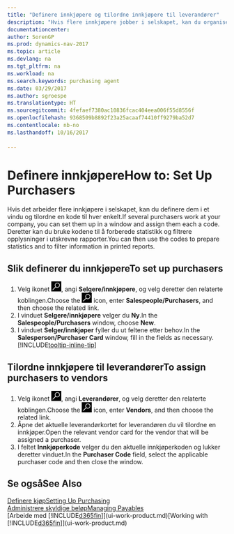 ```yaml
---
title: "Definere innkjøpere og tilordne innkjøpere til leverandører"
description: "Hvis flere innkjøpere jobber i selskapet, kan du organisere dem for statistisk analyse."
documentationcenter: 
author: SorenGP
ms.prod: dynamics-nav-2017
ms.topic: article
ms.devlang: na
ms.tgt_pltfrm: na
ms.workload: na
ms.search.keywords: purchasing agent
ms.date: 03/29/2017
ms.author: sgroespe
ms.translationtype: HT
ms.sourcegitcommit: 4fefaef7380ac10836fcac404eea006f55d8556f
ms.openlocfilehash: 9368509b8892f23a25acaaf74410ff9279ba52d7
ms.contentlocale: nb-no
ms.lasthandoff: 10/16/2017

---
```

# <a name="how-to-set-up-purchasers"></a><span data-ttu-id="70f01-103">Definere innkjøpere</span><span class="sxs-lookup"><span data-stu-id="70f01-103">How to: Set Up Purchasers</span></span>
<span data-ttu-id="70f01-104">Hvis det arbeider flere innkjøpere i selskapet, kan du definere dem i et vindu og tilordne en kode til hver enkelt.</span><span class="sxs-lookup"><span data-stu-id="70f01-104">If several purchasers work at your company, you can set them up in a window and assign them each a code.</span></span> <span data-ttu-id="70f01-105">Deretter kan du bruke kodene til å forberede statistikk og filtrere opplysninger i utskrevne rapporter.</span><span class="sxs-lookup"><span data-stu-id="70f01-105">You can then use the codes to prepare statistics and to filter information in printed reports.</span></span>

## <a name="to-set-up-purchasers"></a><span data-ttu-id="70f01-106">Slik definerer du innkjøpere</span><span class="sxs-lookup"><span data-stu-id="70f01-106">To set up purchasers</span></span>
1. <span data-ttu-id="70f01-107">Velg ikonet ![Søk etter side eller rapport](media/ui-search/search_small.png "Søk etter side eller rapport"), angi **Selgere/innkjøpere**, og velg deretter den relaterte koblingen.</span><span class="sxs-lookup"><span data-stu-id="70f01-107">Choose the ![Search for Page or Report](media/ui-search/search_small.png "Search for Page or Report icon") icon, enter **Salespeople/Purchasers**, and then choose the related link.</span></span>
2. <span data-ttu-id="70f01-108">I vinduet **Selgere/innkjøpere** velger du **Ny**.</span><span class="sxs-lookup"><span data-stu-id="70f01-108">In the **Salespeople/Purchasers** window, choose **New**.</span></span>
3. <span data-ttu-id="70f01-109">I vinduet **Selger/innkjøper** fyller du ut feltene etter behov.</span><span class="sxs-lookup"><span data-stu-id="70f01-109">In the **Salesperson/Purchaser Card** window, fill in the fields as necessary.</span></span> [!INCLUDE[tooltip-inline-tip](includes/tooltip-inline-tip_md.md)]

## <a name="to-assign-purchasers-to-vendors"></a><span data-ttu-id="70f01-110">Tilordne innkjøpere til leverandører</span><span class="sxs-lookup"><span data-stu-id="70f01-110">To assign purchasers to vendors</span></span>
1. <span data-ttu-id="70f01-111">Velg ikonet ![Søk etter side eller rapport](media/ui-search/search_small.png "Søk etter side eller rapport"), angi **Leverandører**, og velg deretter den relaterte koblingen.</span><span class="sxs-lookup"><span data-stu-id="70f01-111">Choose the ![Search for Page or Report](media/ui-search/search_small.png "Search for Page or Report icon") icon, enter **Vendors**, and then choose the related link.</span></span>
2. <span data-ttu-id="70f01-112">Åpne det aktuelle leverandørkortet for leverandøren du vil tilordne en innkjøper.</span><span class="sxs-lookup"><span data-stu-id="70f01-112">Open the relevant vendor card for the vendor that will be assigned a purchaser.</span></span>
3. <span data-ttu-id="70f01-113">I feltet **Innkjøperkode** velger du den aktuelle innkjøperkoden og lukker deretter vinduet.</span><span class="sxs-lookup"><span data-stu-id="70f01-113">In the **Purchaser Code** field, select the applicable purchaser code and then close the window.</span></span>

## <a name="see-also"></a><span data-ttu-id="70f01-114">Se også</span><span class="sxs-lookup"><span data-stu-id="70f01-114">See Also</span></span>
[<span data-ttu-id="70f01-115">Definere kjøp</span><span class="sxs-lookup"><span data-stu-id="70f01-115">Setting Up Purchasing</span></span>](purchasing-setup-purchasing.md)  
[<span data-ttu-id="70f01-116">Administrere skyldige beløp</span><span class="sxs-lookup"><span data-stu-id="70f01-116">Managing Payables</span></span>](payables-manage-payables.md)  
<span data-ttu-id="70f01-117">[Arbeide med [!INCLUDE[d365fin](includes/d365fin_md.md)]](ui-work-product.md)</span><span class="sxs-lookup"><span data-stu-id="70f01-117">[Working with [!INCLUDE[d365fin](includes/d365fin_md.md)]](ui-work-product.md)</span></span>

